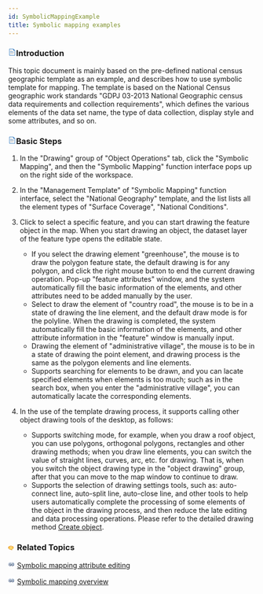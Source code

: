 ```yaml
---
id: SymbolicMappingExample
title: Symbolic mapping examples
---
```

### ![](../../../img/read.gif)Introduction

This topic document is mainly based on the pre-defined national census geographic template as an example, and describes how to use symbolic template for mapping. The template is based on the National Census geographic work standards "GDPJ 03-2013 National Geographic census data requirements and collection requirements", which defines the various elements of the data set name, the type of data collection, display style and some attributes, and so on.

### ![](../../../img/read.gif)Basic Steps

1. In the "Drawing" group of "Object Operations" tab, click the "Symbolic Mapping", and then the "Symbolic Mapping" function interface pops up on the right side of the workspace.
2. In the "Management Template" of "Symbolic Mapping" function interface, select the "National Geography" template, and the list lists all the element types of "Surface Coverage", "National Conditions".
3. Click to select a specific feature, and you can start drawing the feature object in the map. When you start drawing an object, the dataset layer of the feature type opens the editable state.

   * If you select the drawing element "greenhouse", the mouse is to draw the polygon feature state, the default drawing is for any polygon, and click the right mouse button to end the current drawing operation. Pop-up "feature attributes" window, and the system automatically fill the basic information of the elements, and other attributes need to be added manually by the user.
   * Select to draw the element of "country road", the mouse is to be in a state of drawing the line element, and the default draw mode is for the polyline. When the drawing is completed, the system automatically fill the basic information of the elements, and other attribute information in the "feature" window is manually input.
   * Drawing the element of "administrative village", the mouse is to be in a state of drawing the point element, and drawing process is the same as the polygon elements and line elements.
   * Supports searching for elements to be drawn, and you can lacate specified elements when elements is too much; such as in the search box, when you enter the "administrative village", you can automatically lacate the corresponding elements.
4. In the use of the template drawing process, it supports calling other object drawing tools of the desktop, as follows:
   * Supports switching mode, for example, when you draw a roof object, you can use polygons, orthogonal polygons, rectangles and other drawing methods; when you draw line elements, you can switch the value of straight lines, curves, arc, etc. for drawing. That is, when you switch the object drawing type in the "object drawing" group, after that you can move to the map window to continue to draw.
   * Supports the selection of drawing settings tools, such as: auto-connect line, auto-split line, auto-close line, and other tools to help users automatically complete the processing of some elements of the object in the drawing process, and then reduce the late editing and data processing operations. Please refer to the detailed drawing method [Create object](..\\CreateObjects\\CreateGeometry.htm).

### ![](../../../img/seealso.png) Related Topics

![](../../../img/smalltitle.png) [Symbolic mapping attribute editing](SymbolicMappingPropertySettings.htm)

![](../../../img/smalltitle.png) [Symbolic mapping overview](SymbolicDrawing.htm)